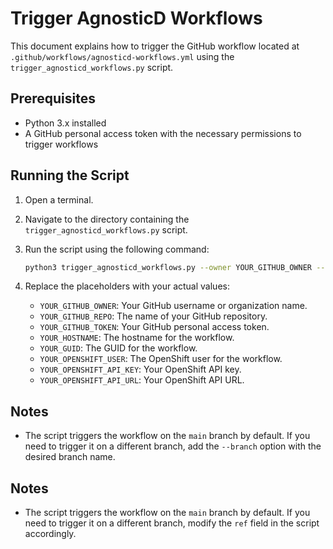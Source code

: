 # Trigger AgnosticD Workflows

This document explains how to trigger the GitHub workflow located at `.github/workflows/agnosticd-workflows.yml` using the `trigger_agnosticd_workflows.py` script.

## Prerequisites

- Python 3.x installed
- A GitHub personal access token with the necessary permissions to trigger workflows

## Running the Script

1. Open a terminal.
2. Navigate to the directory containing the `trigger_agnosticd_workflows.py` script.
3. Run the script using the following command:

   ```bash
   python3 trigger_agnosticd_workflows.py --owner YOUR_GITHUB_OWNER --repo YOUR_GITHUB_REPO --token YOUR_GITHUB_TOKEN --hostname YOUR_HOSTNAME --agnosticd_workload ocp4_workload_redhat_developer_hub --agnosticd_action create --guid YOUR_GUID --openshift_user YOUR_OPENSHIFT_USER --openshift_api_key YOUR_OPENSHIFT_API_KEY --openshift_api_url YOUR_OPENSHIFT_API_URL
   ```

4. Replace the placeholders with your actual values:
   - `YOUR_GITHUB_OWNER`: Your GitHub username or organization name.
   - `YOUR_GITHUB_REPO`: The name of your GitHub repository.
   - `YOUR_GITHUB_TOKEN`: Your GitHub personal access token.
   - `YOUR_HOSTNAME`: The hostname for the workflow.
   - `YOUR_GUID`: The GUID for the workflow.
   - `YOUR_OPENSHIFT_USER`: The OpenShift user for the workflow.
   - `YOUR_OPENSHIFT_API_KEY`: Your OpenShift API key.
   - `YOUR_OPENSHIFT_API_URL`: Your OpenShift API URL.

## Notes

- The script triggers the workflow on the `main` branch by default. If you need to trigger it on a different branch, add the `--branch` option with the desired branch name.

## Notes

- The script triggers the workflow on the `main` branch by default. If you need to trigger it on a different branch, modify the `ref` field in the script accordingly.

